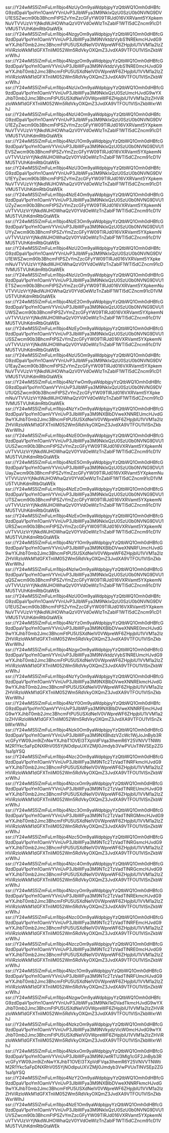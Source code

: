 ssr://Y24wMS5lZmFuLm1lbjo4NzUyOm9yaWdpbjpyYzQtbWQ1Omh0dHBfcG9zdDpaV1poYm1OamVYVnUvP3JlbWFya3M9NklxQzU0SzU0b0NVNG9DVU1ESSZwcm90b3BhcmFtPSZvYmZzcGFyYW09TlRJd016VXRVamt5YXpkemNuVTVVUzVrYjNkdWJHOWhaQzV0YVdOeWIzTnZablF1WTI5dCZncm91cD1VMU5TVUhKdmRtbGtaWEk
ssr://Y24wMS5lZmFuLm1lbjo4NzgyOm9yaWdpbjpyYzQtbWQ1Omh0dHBfcG9zdDpaV1poYm1OamVYVnUvP3JlbWFya3M9NVktdzVybS1NREkmcHJvdG9wYXJhbT0mb2Jmc3BhcmFtPU5USXdNelV0VWpreWF6ZHpjblU1VVM1a2IzZHViRzloWkM1dGFXTnliM052Wm5RdVkyOXQmZ3JvdXA9VTFOU1VISnZkbWxrWlhJ
ssr://Y24wMS5lZmFuLm1lbjo4NzgzOm9yaWdpbjpyYzQtbWQ1Omh0dHBfcG9zdDpaV1poYm1OamVYVnUvP3JlbWFya3M9NVktdzVybS1NRE0mcHJvdG9wYXJhbT0mb2Jmc3BhcmFtPU5USXdNelV0VWpreWF6ZHpjblU1VVM1a2IzZHViRzloWkM1dGFXTnliM052Wm5RdVkyOXQmZ3JvdXA9VTFOU1VISnZkbWxrWlhJ
ssr://Y24wMS5lZmFuLm1lbjo4NzUxOm9yaWdpbjpyYzQtbWQ1Omh0dHBfcG9zdDpaV1poYm1OamVYVnUvP3JlbWFya3M9NklxQzU0SzUmcHJvdG9wYXJhbT0mb2Jmc3BhcmFtPU5USXdNelV0VWpreWF6ZHpjblU1VVM1a2IzZHViRzloWkM1dGFXTnliM052Wm5RdVkyOXQmZ3JvdXA9VTFOU1VISnZkbWxrWlhJ
ssr://Y24wMS5lZmFuLm1lbjo4NzU4Om9yaWdpbjpyYzQtbWQ1Omh0dHBfcG9zdDpaV1poYm1OamVYVnUvP3JlbWFya3M9NklxQzU0SzU0b0NVNG9DVU1EZyZwcm90b3BhcmFtPSZvYmZzcGFyYW09TlRJd016VXRVamt5YXpkemNuVTVVUzVrYjNkdWJHOWhaQzV0YVdOeWIzTnZablF1WTI5dCZncm91cD1VMU5TVUhKdmRtbGtaWEk
ssr://Y24wMS5lZmFuLm1lbjo4NzU1Om9yaWdpbjpyYzQtbWQ1Omh0dHBfcG9zdDpaV1poYm1OamVYVnUvP3JlbWFya3M9NklxQzU0SzU0b0NVNG9DVU1EVSZwcm90b3BhcmFtPSZvYmZzcGFyYW09TlRJd016VXRVamt5YXpkemNuVTVVUzVrYjNkdWJHOWhaQzV0YVdOeWIzTnZablF1WTI5dCZncm91cD1VMU5TVUhKdmRtbGtaWEk
ssr://Y24wMS5lZmFuLm1lbjo4NzU3Om9yaWdpbjpyYzQtbWQ1Omh0dHBfcG9zdDpaV1poYm1OamVYVnUvP3JlbWFya3M9NklxQzU0SzU0b0NVNG9DVU1EYyZwcm90b3BhcmFtPSZvYmZzcGFyYW09TlRJd016VXRVamt5YXpkemNuVTVVUzVrYjNkdWJHOWhaQzV0YVdOeWIzTnZablF1WTI5dCZncm91cD1VMU5TVUhKdmRtbGtaWEk
ssr://Y24wMS5lZmFuLm1lbjo4NzE4Om9yaWdpbjpyYzQtbWQ1Omh0dHBfcG9zdDpaV1poYm1OamVYVnUvP3JlbWFya3M9NklxQzU0SzU0b0NVNG9DVU1UZyZwcm90b3BhcmFtPSZvYmZzcGFyYW09TlRJd016VXRVamt5YXpkemNuVTVVUzVrYjNkdWJHOWhaQzV0YVdOeWIzTnZablF1WTI5dCZncm91cD1VMU5TVUhKdmRtbGtaWEk
ssr://Y24wMS5lZmFuLm1lbjo4NzE3Om9yaWdpbjpyYzQtbWQ1Omh0dHBfcG9zdDpaV1poYm1OamVYVnUvP3JlbWFya3M9NklxQzU0SzU0b0NVNG9DVU1UYyZwcm90b3BhcmFtPSZvYmZzcGFyYW09TlRJd016VXRVamt5YXpkemNuVTVVUzVrYjNkdWJHOWhaQzV0YVdOeWIzTnZablF1WTI5dCZncm91cD1VMU5TVUhKdmRtbGtaWEk
ssr://Y24wMS5lZmFuLm1lbjo4NzU2Om9yaWdpbjpyYzQtbWQ1Omh0dHBfcG9zdDpaV1poYm1OamVYVnUvP3JlbWFya3M9NklxQzU0SzU0b0NVNG9DVU1EWSZwcm90b3BhcmFtPSZvYmZzcGFyYW09TlRJd016VXRVamt5YXpkemNuVTVVUzVrYjNkdWJHOWhaQzV0YVdOeWIzTnZablF1WTI5dCZncm91cD1VMU5TVUhKdmRtbGtaWEk
ssr://Y24wMS5lZmFuLm1lbjo4NzUzOm9yaWdpbjpyYzQtbWQ1Omh0dHBfcG9zdDpaV1poYm1OamVYVnUvP3JlbWFya3M9NklxQzU0SzU0b0NVNG9DVU1ETSZwcm90b3BhcmFtPSZvYmZzcGFyYW09TlRJd016VXRVamt5YXpkemNuVTVVUzVrYjNkdWJHOWhaQzV0YVdOeWIzTnZablF1WTI5dCZncm91cD1VMU5TVUhKdmRtbGtaWEk
ssr://Y24wMS5lZmFuLm1lbjo4NzE2Om9yaWdpbjpyYzQtbWQ1Omh0dHBfcG9zdDpaV1poYm1OamVYVnUvP3JlbWFya3M9NklxQzU0SzU0b0NVNG9DVU1UWSZwcm90b3BhcmFtPSZvYmZzcGFyYW09TlRJd016VXRVamt5YXpkemNuVTVVUzVrYjNkdWJHOWhaQzV0YVdOeWIzTnZablF1WTI5dCZncm91cD1VMU5TVUhKdmRtbGtaWEk
ssr://Y24wMS5lZmFuLm1lbjo4NzEyOm9yaWdpbjpyYzQtbWQ1Omh0dHBfcG9zdDpaV1poYm1OamVYVnUvP3JlbWFya3M9NklxQzU0SzU0b0NVNG9DVU1USSZwcm90b3BhcmFtPSZvYmZzcGFyYW09TlRJd016VXRVamt5YXpkemNuVTVVUzVrYjNkdWJHOWhaQzV0YVdOeWIzTnZablF1WTI5dCZncm91cD1VMU5TVUhKdmRtbGtaWEk
ssr://Y24wMS5lZmFuLm1lbjo4NzU5Om9yaWdpbjpyYzQtbWQ1Omh0dHBfcG9zdDpaV1poYm1OamVYVnUvP3JlbWFya3M9NklxQzU0SzU0b0NVNG9DVU1EayZwcm90b3BhcmFtPSZvYmZzcGFyYW09TlRJd016VXRVamt5YXpkemNuVTVVUzVrYjNkdWJHOWhaQzV0YVdOeWIzTnZablF1WTI5dCZncm91cD1VMU5TVUhKdmRtbGtaWEk
ssr://Y24wMS5lZmFuLm1lbjo4NzYwOm9yaWdpbjpyYzQtbWQ1Omh0dHBfcG9zdDpaV1poYm1OamVYVnUvP3JlbWFya3M9NklxQzU0SzU0b0NVNG9DVU1UQSZwcm90b3BhcmFtPSZvYmZzcGFyYW09TlRJd016VXRVamt5YXpkemNuVTVVUzVrYjNkdWJHOWhaQzV0YVdOeWIzTnZablF1WTI5dCZncm91cD1VMU5TVUhKdmRtbGtaWEk
ssr://Y24wMS5lZmFuLm1lbjo4NzYxOm9yaWdpbjpyYzQtbWQ1Omh0dHBfcG9zdDpaV1poYm1OamVYVnUvP3JlbWFya3M9NXBlbDVweXNNREUmcHJvdG9wYXJhbT0mb2Jmc3BhcmFtPU5USXdNelV0VWpreWF6ZHpjblU1VVM1a2IzZHViRzloWkM1dGFXTnliM052Wm5RdVkyOXQmZ3JvdXA9VTFOU1VISnZkbWxrWlhJ
ssr://Y24wMS5lZmFuLm1lbjo4NzE0Om9yaWdpbjpyYzQtbWQ1Omh0dHBfcG9zdDpaV1poYm1OamVYVnUvP3JlbWFya3M9NklxQzU0SzU0b0NVNG9DVU1UUSZwcm90b3BhcmFtPSZvYmZzcGFyYW09TlRJd016VXRVamt5YXpkemNuVTVVUzVrYjNkdWJHOWhaQzV0YVdOeWIzTnZablF1WTI5dCZncm91cD1VMU5TVUhKdmRtbGtaWEk
ssr://Y24wMS5lZmFuLm1lbjo4NzE5Om9yaWdpbjpyYzQtbWQ1Omh0dHBfcG9zdDpaV1poYm1OamVYVnUvP3JlbWFya3M9NklxQzU0SzU0b0NVNG9DVU1UayZwcm90b3BhcmFtPSZvYmZzcGFyYW09TlRJd016VXRVamt5YXpkemNuVTVVUzVrYjNkdWJHOWhaQzV0YVdOeWIzTnZablF1WTI5dCZncm91cD1VMU5TVUhKdmRtbGtaWEk
ssr://Y24wMS5lZmFuLm1lbjo4NzEzOm9yaWdpbjpyYzQtbWQ1Omh0dHBfcG9zdDpaV1poYm1OamVYVnUvP3JlbWFya3M9NklxQzU0SzU0b0NVNG9DVU1UTSZwcm90b3BhcmFtPSZvYmZzcGFyYW09TlRJd016VXRVamt5YXpkemNuVTVVUzVrYjNkdWJHOWhaQzV0YVdOeWIzTnZablF1WTI5dCZncm91cD1VMU5TVUhKdmRtbGtaWEk
ssr://Y24wMS5lZmFuLm1lbjo4NzExOm9yaWdpbjpyYzQtbWQ1Omh0dHBfcG9zdDpaV1poYm1OamVYVnUvP3JlbWFya3M9NklxQzU0SzU0b0NVNG9DVU1URSZwcm90b3BhcmFtPSZvYmZzcGFyYW09TlRJd016VXRVamt5YXpkemNuVTVVUzVrYjNkdWJHOWhaQzV0YVdOeWIzTnZablF1WTI5dCZncm91cD1VMU5TVUhKdmRtbGtaWEk
ssr://Y24wMS5lZmFuLm1lbjo4NzY1Om9yaWdpbjpyYzQtbWQ1Omh0dHBfcG9zdDpaV1poYm1OamVYVnUvP3JlbWFya3M9NXBlbDVweXNNRFUmcHJvdG9wYXJhbT0mb2Jmc3BhcmFtPU5USXdNelV0VWpreWF6ZHpjblU1VVM1a2IzZHViRzloWkM1dGFXTnliM052Wm5RdVkyOXQmZ3JvdXA9VTFOU1VISnZkbWxrWlhJ
ssr://Y24wMS5lZmFuLm1lbjo4NzIwOm9yaWdpbjpyYzQtbWQ1Omh0dHBfcG9zdDpaV1poYm1OamVYVnUvP3JlbWFya3M9NklxQzU0SzU0b0NVNG9DVU1qQSZwcm90b3BhcmFtPSZvYmZzcGFyYW09TlRJd016VXRVamt5YXpkemNuVTVVUzVrYjNkdWJHOWhaQzV0YVdOeWIzTnZablF1WTI5dCZncm91cD1VMU5TVUhKdmRtbGtaWEk
ssr://Y24wMS5lZmFuLm1lbjo4NzU0Om9yaWdpbjpyYzQtbWQ1Omh0dHBfcG9zdDpaV1poYm1OamVYVnUvP3JlbWFya3M9NklxQzU0SzU0b0NVNG9DVU1EUSZwcm90b3BhcmFtPSZvYmZzcGFyYW09TlRJd016VXRVamt5YXpkemNuVTVVUzVrYjNkdWJHOWhaQzV0YVdOeWIzTnZablF1WTI5dCZncm91cD1VMU5TVUhKdmRtbGtaWEk
ssr://Y24wMS5lZmFuLm1lbjo4NzYzOm9yaWdpbjpyYzQtbWQ1Omh0dHBfcG9zdDpaV1poYm1OamVYVnUvP3JlbWFya3M9NXBlbDVweXNNRE0mcHJvdG9wYXJhbT0mb2Jmc3BhcmFtPU5USXdNelV0VWpreWF6ZHpjblU1VVM1a2IzZHViRzloWkM1dGFXTnliM052Wm5RdVkyOXQmZ3JvdXA9VTFOU1VISnZkbWxrWlhJ
ssr://Y24wMS5lZmFuLm1lbjo4NzgxOm9yaWdpbjpyYzQtbWQ1Omh0dHBfcG9zdDpaV1poYm1OamVYVnUvP3JlbWFya3M9NVktdzVybS1NREUmcHJvdG9wYXJhbT0mb2Jmc3BhcmFtPU5USXdNelV0VWpreWF6ZHpjblU1VVM1a2IzZHViRzloWkM1dGFXTnliM052Wm5RdVkyOXQmZ3JvdXA9VTFOU1VISnZkbWxrWlhJ
ssr://Y24wMS5lZmFuLm1lbjo4NzYyOm9yaWdpbjpyYzQtbWQ1Omh0dHBfcG9zdDpaV1poYm1OamVYVnUvP3JlbWFya3M9NXBlbDVweXNNREkmcHJvdG9wYXJhbT0mb2Jmc3BhcmFtPU5USXdNelV0VWpreWF6ZHpjblU1VVM1a2IzZHViRzloWkM1dGFXTnliM052Wm5RdVkyOXQmZ3JvdXA9VTFOU1VISnZkbWxrWlhJ
ssr://Y24wMS5lZmFuLm1lbjo4NzY0Om9yaWdpbjpyYzQtbWQ1Omh0dHBfcG9zdDpaV1poYm1OamVYVnUvP3JlbWFya3M9NXBlbDVweXNNRFEmcHJvdG9wYXJhbT0mb2Jmc3BhcmFtPU5USXdNelV0VWpreWF6ZHpjblU1VVM1a2IzZHViRzloWkM1dGFXTnliM052Wm5RdVkyOXQmZ3JvdXA9VTFOU1VISnZkbWxrWlhJ
ssr://Y24wMS5lZmFuLm1lbjo4Nzk0Om9yaWdpbjpyYzQtbWQ1Omh0dHBfcG9zdDpaV1poYm1OamVYVnUvP3JlbWFya3M9NXBhdzVZcWc1WjJoJnByb3RvcGFyYW09Jm9iZnNwYXJhbT1OVEl3TXpVdFVqa3lhemR6Y25VNVVTNWtiM2R1Ykc5aFpDNXRhV055YjNOdlpuUXVZMjl0Jmdyb3VwPVUxTlNVSEp2ZG1sa1pYSQ
ssr://Y24wMS5lZmFuLm1lbjo4Nzc2Om9yaWdpbjpyYzQtbWQ1Omh0dHBfcG9zdDpaV1poYm1OamVYVnUvP3JlbWFya3M9NTc2TzVadTlNRFkmcHJvdG9wYXJhbT0mb2Jmc3BhcmFtPU5USXdNelV0VWpreWF6ZHpjblU1VVM1a2IzZHViRzloWkM1dGFXTnliM052Wm5RdVkyOXQmZ3JvdXA9VTFOU1VISnZkbWxrWlhJ
ssr://Y24wMS5lZmFuLm1lbjo4NzcxOm9yaWdpbjpyYzQtbWQ1Omh0dHBfcG9zdDpaV1poYm1OamVYVnUvP3JlbWFya3M9NTc2TzVadTlNREUmcHJvdG9wYXJhbT0mb2Jmc3BhcmFtPU5USXdNelV0VWpreWF6ZHpjblU1VVM1a2IzZHViRzloWkM1dGFXTnliM052Wm5RdVkyOXQmZ3JvdXA9VTFOU1VISnZkbWxrWlhJ
ssr://Y24wMS5lZmFuLm1lbjo4Nzc3Om9yaWdpbjpyYzQtbWQ1Omh0dHBfcG9zdDpaV1poYm1OamVYVnUvP3JlbWFya3M9NTc2TzVadTlNRGMmcHJvdG9wYXJhbT0mb2Jmc3BhcmFtPU5USXdNelV0VWpreWF6ZHpjblU1VVM1a2IzZHViRzloWkM1dGFXTnliM052Wm5RdVkyOXQmZ3JvdXA9VTFOU1VISnZkbWxrWlhJ
ssr://Y24wMS5lZmFuLm1lbjo4Nzc5Om9yaWdpbjpyYzQtbWQ1Omh0dHBfcG9zdDpaV1poYm1OamVYVnUvP3JlbWFya3M9NTc2TzVadTlNRGsmcHJvdG9wYXJhbT0mb2Jmc3BhcmFtPU5USXdNelV0VWpreWF6ZHpjblU1VVM1a2IzZHViRzloWkM1dGFXTnliM052Wm5RdVkyOXQmZ3JvdXA9VTFOU1VISnZkbWxrWlhJ
ssr://Y24wMS5lZmFuLm1lbjo4Nzc4Om9yaWdpbjpyYzQtbWQ1Omh0dHBfcG9zdDpaV1poYm1OamVYVnUvP3JlbWFya3M9NTc2TzVadTlNRGcmcHJvdG9wYXJhbT0mb2Jmc3BhcmFtPU5USXdNelV0VWpreWF6ZHpjblU1VVM1a2IzZHViRzloWkM1dGFXTnliM052Wm5RdVkyOXQmZ3JvdXA9VTFOU1VISnZkbWxrWlhJ
ssr://Y24wMS5lZmFuLm1lbjo4NzcyOm9yaWdpbjpyYzQtbWQ1Omh0dHBfcG9zdDpaV1poYm1OamVYVnUvP3JlbWFya3M9NTc2TzVadTlNREkmcHJvdG9wYXJhbT0mb2Jmc3BhcmFtPU5USXdNelV0VWpreWF6ZHpjblU1VVM1a2IzZHViRzloWkM1dGFXTnliM052Wm5RdVkyOXQmZ3JvdXA9VTFOU1VISnZkbWxrWlhJ
ssr://Y24wMS5lZmFuLm1lbjo4Nzc0Om9yaWdpbjpyYzQtbWQ1Omh0dHBfcG9zdDpaV1poYm1OamVYVnUvP3JlbWFya3M9NTc2TzVadTlNRFEmcHJvdG9wYXJhbT0mb2Jmc3BhcmFtPU5USXdNelV0VWpreWF6ZHpjblU1VVM1a2IzZHViRzloWkM1dGFXTnliM052Wm5RdVkyOXQmZ3JvdXA9VTFOU1VISnZkbWxrWlhJ
ssr://Y24wMS5lZmFuLm1lbjo4NzczOm9yaWdpbjpyYzQtbWQ1Omh0dHBfcG9zdDpaV1poYm1OamVYVnUvP3JlbWFya3M9NTc2TzVadTlNRE0mcHJvdG9wYXJhbT0mb2Jmc3BhcmFtPU5USXdNelV0VWpreWF6ZHpjblU1VVM1a2IzZHViRzloWkM1dGFXTnliM052Wm5RdVkyOXQmZ3JvdXA9VTFOU1VISnZkbWxrWlhJ
ssr://Y24wMS5lZmFuLm1lbjo4Nzc1Om9yaWdpbjpyYzQtbWQ1Omh0dHBfcG9zdDpaV1poYm1OamVYVnUvP3JlbWFya3M9NTc2TzVadTlNRFUmcHJvdG9wYXJhbT0mb2Jmc3BhcmFtPU5USXdNelV0VWpreWF6ZHpjblU1VVM1a2IzZHViRzloWkM1dGFXTnliM052Wm5RdVkyOXQmZ3JvdXA9VTFOU1VISnZkbWxrWlhJ
ssr://Y24wMS5lZmFuLm1lbjo4NzgwOm9yaWdpbjpyYzQtbWQ1Omh0dHBfcG9zdDpaV1poYm1OamVYVnUvP3JlbWFya3M9Nkl1eDVadTkmcHJvdG9wYXJhbT0mb2Jmc3BhcmFtPU5USXdNelV0VWpreWF6ZHpjblU1VVM1a2IzZHViRzloWkM1dGFXTnliM052Wm5RdVkyOXQmZ3JvdXA9VTFOU1VISnZkbWxrWlhJ
ssr://Y24wMS5lZmFuLm1lbjo4NzkzOm9yaWdpbjpyYzQtbWQ1Omh0dHBfcG9zdDpaV1poYm1OamVYVnUvP3JlbWFya3M9NVkydzVicW0mcHJvdG9wYXJhbT0mb2Jmc3BhcmFtPU5USXdNelV0VWpreWF6ZHpjblU1VVM1a2IzZHViRzloWkM1dGFXTnliM052Wm5RdVkyOXQmZ3JvdXA9VTFOU1VISnZkbWxrWlhJ
ssr://Y24wMS5lZmFuLm1lbjo4NzkxOm9yaWdpbjpyYzQtbWQ1Omh0dHBfcG9zdDpaV1poYm1OamVYVnUvP3JlbWFya3M9NUwtRTU3Mlg1cGF2JnByb3RvcGFyYW09Jm9iZnNwYXJhbT1OVEl3TXpVdFVqa3lhemR6Y25VNVVTNWtiM2R1Ykc5aFpDNXRhV055YjNOdlpuUXVZMjl0Jmdyb3VwPVUxTlNVSEp2ZG1sa1pYSQ
ssr://Y24wMS5lZmFuLm1lbjo4NzY2Om9yaWdpbjpyYzQtbWQ1Omh0dHBfcG9zdDpaV1poYm1OamVYVnUvP3JlbWFya3M9NXBlbDVweXNNRFkmcHJvdG9wYXJhbT0mb2Jmc3BhcmFtPU5USXdNelV0VWpreWF6ZHpjblU1VVM1a2IzZHViRzloWkM1dGFXTnliM052Wm5RdVkyOXQmZ3JvdXA9VTFOU1VISnZkbWxrWlhJ
ssr://Y24wMS5lZmFuLm1lbjo4NzE1Om9yaWdpbjpyYzQtbWQ1Omh0dHBfcG9zdDpaV1poYm1OamVYVnUvP3JlbWFya3M9NklxQzU0SzU0b0NVNG9DVU1UVSZwcm90b3BhcmFtPSZvYmZzcGFyYW09TlRJd016VXRVamt5YXpkemNuVTVVUzVrYjNkdWJHOWhaQzV0YVdOeWIzTnZablF1WTI5dCZncm91cD1VMU5TVUhKdmRtbGtaWEk
